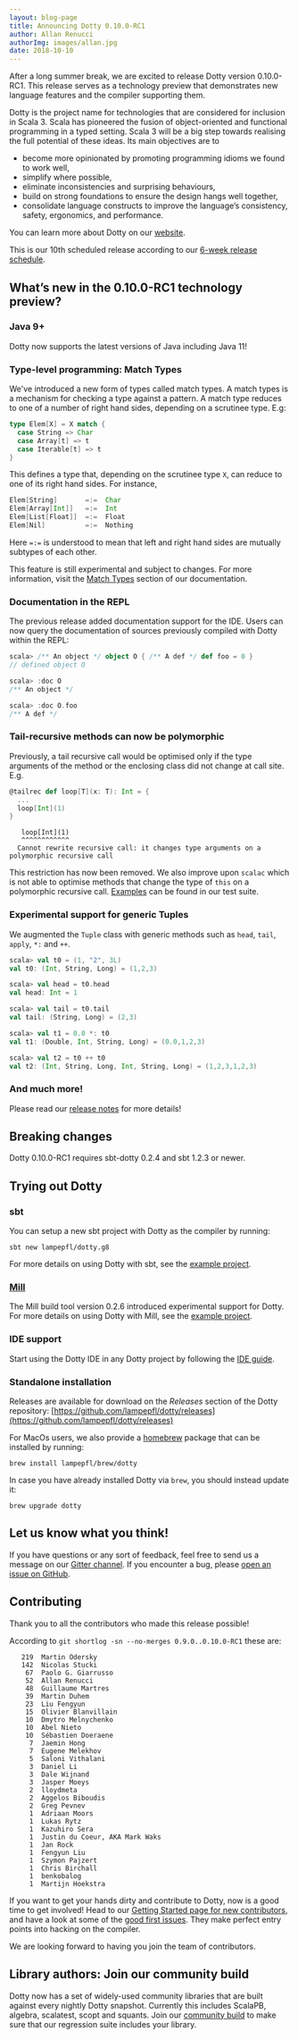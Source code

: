 ```yaml
---
layout: blog-page
title: Announcing Dotty 0.10.0-RC1
author: Allan Renucci
authorImg: images/allan.jpg
date: 2018-10-10
---
```


After a long summer break, we are excited to release Dotty version 0.10.0-RC1.
This release serves as a technology preview that demonstrates new language features and the
compiler supporting them.

Dotty is the project name for technologies that are considered for inclusion in Scala 3. Scala has
pioneered the fusion of object-oriented and functional programming in a typed setting. Scala 3 will
be a big step towards realising the full potential of these ideas. Its main objectives are to

- become more opinionated by promoting programming idioms we found to work well,
- simplify where possible,
- eliminate inconsistencies and surprising behaviours,
- build on strong foundations to ensure the design hangs well together,
- consolidate language constructs to improve the language’s consistency, safety, ergonomics, and
  performance.

You can learn more about Dotty on our [website](https://dotty.epfl.ch).

<!--more-->

This is our 10th scheduled release according to our
[6-week release schedule](https://dotty.epfl.ch/docs/usage/version-numbers.html).

## What’s new in the 0.10.0-RC1 technology preview?

### Java 9+

Dotty now supports the latest versions of Java including Java 11!

### Type-level programming: Match Types

We've introduced a new form of types called match types. A match types is a mechanism for checking a
type against a pattern. A match type reduces to one of a number of right hand sides, depending on a
scrutinee type. E.g:

```scala
type Elem[X] = X match {
  case String => Char
  case Array[t] => t
  case Iterable[t] => t
}
```

This defines a type that, depending on the scrutinee type `X`, can reduce to one of its right hand
sides. For instance,

```scala
Elem[String]       =:=  Char
Elem[Array[Int]]   =:=  Int
Elem[List[Float]]  =:=  Float
Elem[Nil]          =:=  Nothing
```

Here `=:=` is understood to mean that left and right hand sides are mutually subtypes of each other.

This feature is still experimental and subject to changes. For more information, visit the
[Match Types](https://dotty.epfl.ch/docs/reference/new-types/match-types.html) section of our documentation.

### Documentation in the REPL

The previous release added documentation support for the IDE. Users can now query the documentation
of sources previously compiled with Dotty within the REPL:

```scala
scala> /** An object */ object O { /** A def */ def foo = 0 }
// defined object O

scala> :doc O
/** An object */

scala> :doc O.foo
/** A def */
```

### Tail-recursive methods can now be polymorphic

Previously, a tail recursive call would be optimised only if the type arguments of the method
or the enclosing class did not change at call site. E.g.

```scala
@tailrec def loop[T](x: T): Int = {
  ...
  loop[Int](1)
}
```

```shell
   loop[Int](1)
   ^^^^^^^^^^^^
  Cannot rewrite recursive call: it changes type arguments on a polymorphic recursive call
```

This restriction has now been removed. We also  improve upon `scalac` which is not able to optimise
methods that change the type of `this` on a polymorphic recursive call.
[Examples](https://github.com/lampepfl/dotty/blob/7a45a4a386d33180e5b7b21aa74271a77cce4707/tests/neg-tailcall/tailrec.scala#L43-L44)
can be found in our test suite.

### Experimental support for generic Tuples

We augmented the `Tuple` class with generic methods such as `head`, `tail`, `apply`, `*:` and `++`.

```scala
scala> val t0 = (1, "2", 3L)
val t0: (Int, String, Long) = (1,2,3)

scala> val head = t0.head
val head: Int = 1

scala> val tail = t0.tail
val tail: (String, Long) = (2,3)

scala> val t1 = 0.0 *: t0
val t1: (Double, Int, String, Long) = (0.0,1,2,3)

scala> val t2 = t0 ++ t0
val t2: (Int, String, Long, Int, String, Long) = (1,2,3,1,2,3)
```

### And much more!

Please read our [release notes](https://github.com/lampepfl/dotty/releases/tag/0.10.0-RC1)
for more details!

## Breaking changes

Dotty 0.10.0-RC1 requires sbt-dotty 0.2.4 and sbt 1.2.3 or newer.

## Trying out Dotty

### sbt

You can setup a new sbt project with Dotty as the compiler by running:

```shell
sbt new lampepfl/dotty.g8
```

For more details on using Dotty with sbt, see the
[example project](https://github.com/lampepfl/dotty-example-project).

### [Mill](http://www.lihaoyi.com/mill/)

The Mill build tool version 0.2.6 introduced experimental support for Dotty. For more details on
using Dotty with Mill, see the
[example project](https://github.com/lampepfl/dotty-example-project/tree/mill).

### IDE support

Start using the Dotty IDE in any Dotty project by following
the [IDE guide](https://dotty.epfl.ch/docs/usage/ide-support.html).

### Standalone installation

Releases are available for download on the _Releases_
section of the Dotty repository:
[https://github.com/lampepfl/dotty/releases](https://github.com/lampepfl/dotty/releases)

For MacOs users, we also provide a [homebrew](https://brew.sh/) package that can be installed by
running:

```shell
brew install lampepfl/brew/dotty
```

In case you have already installed Dotty via `brew`, you should instead update it:

```shell
brew upgrade dotty
```

## Let us know what you think!

If you have questions or any sort of feedback, feel free to send us a message on our
[Gitter channel](https://gitter.im/lampepfl/dotty). If you encounter a bug, please
[open an issue on GitHub](https://github.com/lampepfl/dotty/issues/new).

## Contributing

Thank you to all the contributors who made this release possible!

According to `git shortlog -sn --no-merges 0.9.0..0.10.0-RC1` these are:

```
   219  Martin Odersky
   142  Nicolas Stucki
    67  Paolo G. Giarrusso
    52  Allan Renucci
    48  Guillaume Martres
    39  Martin Duhem
    23  Liu Fengyun
    15  Olivier Blanvillain
    10  Dmytro Melnychenko
    10  Abel Nieto
    10  Sébastien Doeraene
     7  Jaemin Hong
     7  Eugene Melekhov
     5  Saloni Vithalani
     3  Daniel Li
     3  Dale Wijnand
     3  Jasper Moeys
     2  lloydmeta
     2  Aggelos Biboudis
     2  Greg Pevnev
     1  Adriaan Moors
     1  Lukas Rytz
     1  Kazuhiro Sera
     1  Justin du Coeur, AKA Mark Waks
     1  Jan Rock
     1  Fengyun Liu
     1  Szymon Pajzert
     1  Chris Birchall
     1  benkobalog
     1  Martijn Hoekstra
```

If you want to get your hands dirty and contribute to Dotty, now is a good time to get involved!
Head to our [Getting Started page for new contributors](https://dotty.epfl.ch/docs/contributing/getting-started.html),
and have a look at some of the [good first issues](https://github.com/lampepfl/dotty/issues?q=is%3Aissue+is%3Aopen+label%3Aexp%3Anovice).
They make perfect entry points into hacking on the compiler.

We are looking forward to having you join the team of contributors.

## Library authors: Join our community build

Dotty now has a set of widely-used community libraries that are built against every nightly Dotty
snapshot. Currently this includes ScalaPB, algebra, scalatest, scopt and squants.
Join our [community build](https://github.com/lampepfl/dotty-community-build)
to make sure that our regression suite includes your library.

[Scastie]: https://scastie.scala-lang.org/?target=dotty

[@odersky]: https://github.com/odersky
[@DarkDimius]: https://github.com/DarkDimius
[@smarter]: https://github.com/smarter
[@felixmulder]: https://github.com/felixmulder
[@nicolasstucki]: https://github.com/nicolasstucki
[@liufengyun]: https://github.com/liufengyun
[@OlivierBlanvillain]: https://github.com/OlivierBlanvillain
[@biboudis]: https://github.com/biboudis
[@allanrenucci]: https://github.com/allanrenucci
[@Blaisorblade]: https://github.com/Blaisorblade
[@Duhemm]: https://github.com/Duhemm

